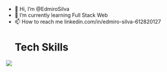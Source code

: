 - 👋 Hi, I’m @EdmiroSilva
- 🌱 I’m currently learning Full Stack Web
- 📫 How to reach me linkedin.com/in/edmiro-silva-612820127
  <h1>Tech Skills</h1>
<p align="left">
  <a href="https://skillicons.dev">
    <img src="https://skillicons.dev/icons?i=git,github,javascript,css,html,bootstrap,react,typescript,jquery,nextjs,php,mysql,wordpress,docker,vscode"/>
  </a>
</p>

<!---
EdmiroSilva/EdmiroSilva is a ✨ special ✨ repository because its `README.md` (this file) appears on your GitHub profile.
You can click the Preview link to take a look at your changes.
--->
